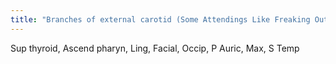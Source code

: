 ```yaml
---
title: "Branches of external carotid (Some Attendings Like Freaking Out Potential Medical Students)"
---
```

Sup thyroid, Ascend pharyn, Ling, Facial, Occip, P Auric, Max, S Temp

